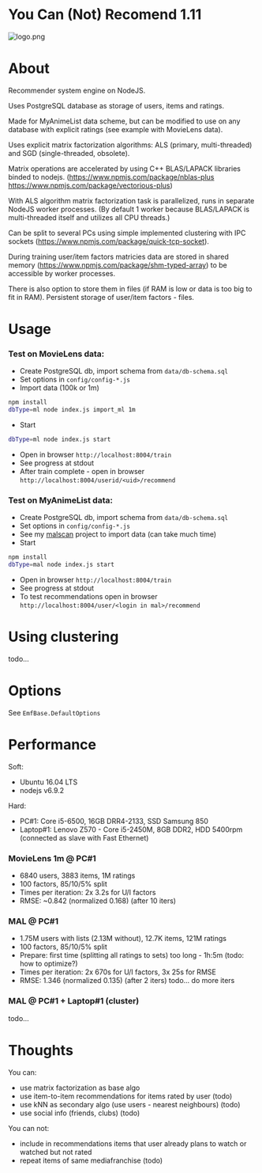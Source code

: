 # You Can (Not) Recomend 1.11 #

![logo.png](https://bitbucket.org/repo/X8Ao4b/images/2734498452-logo.png)

# About
Recommender system engine on NodeJS.

Uses PostgreSQL database as storage of users, items and ratings.

Made for MyAnimeList data scheme, but can be modified to use on any database with explicit ratings 
(see example with MovieLens data).

Uses explicit matrix factorization algorithms: ALS (primary, multi-threaded) and SGD (single-threaded, obsolete).

Matrix operations are accelerated by using C++ BLAS/LAPACK libraries binded to nodejs. (https://www.npmjs.com/package/nblas-plus https://www.npmjs.com/package/vectorious-plus)

With ALS algorithm matrix factorization task is parallelized, runs in separate NodeJS worker processes. 
(By default 1 worker because BLAS/LAPACK is multi-threaded itself and utilizes all CPU threads.) 

Can be split to several PCs using simple implemented clustering with IPC sockets (https://www.npmjs.com/package/quick-tcp-socket).

During training user/item factors matricies data are stored in shared memory (https://www.npmjs.com/package/shm-typed-array) to be accessible by worker processes.

There is also option to store them in files (if RAM is low or data is too big to fit in RAM). 
Persistent storage of user/item factors - files.


# Usage
### Test on MovieLens data:
- Create PostgreSQL db, import schema from `data/db-schema.sql`
- Set options in `config/config-*.js`
- Import data (100k or 1m)
```bash
npm install
dbType=ml node index.js import_ml 1m
```
- Start
```bash
dbType=ml node index.js start
```
- Open in browser `http://localhost:8004/train`
- See progress at stdout
- After train complete - open in browser `http://localhost:8004/userid/<uid>/recommend`

### Test on MyAnimeList data:
- Create PostgreSQL db, import schema from `data/db-schema.sql`
- Set options in `config/config-*.js`
- See my [malscan](github.com/ukrbublik/malscan) project to import data (can take much time)
- Start
```bash
npm install
dbType=mal node index.js start
```
- Open in browser `http://localhost:8004/train`
- See progress at stdout
- To test recommendations open in browser `http://localhost:8004/user/<login in mal>/recommend`


# Using clustering
todo...


# Options
See `EmfBase.DefaultOptions`


# Performance
Soft: 

- Ubuntu 16.04 LTS
- nodejs v6.9.2

Hard:

- PC#1: Core i5-6500, 16GB DRR4-2133, SSD Samsung 850
- Laptop#1: Lenovo Z570 - Core i5-2450M, 8GB DDR2, HDD 5400rpm (connected as slave with Fast Ethernet)

### MovieLens 1m @ PC#1
- 6840 users, 3883 items, 1M ratings
- 100 factors, 85/10/5% split
- Times per iteration: 2x 3.2s for U/I factors
- RMSE: ~0.842 (normalized 0.168) (after 10 iters)

### MAL @ PC#1
- 1.75M users with lists (2.13M without), 12.7K items, 121M ratings
- 100 factors, 85/10/5% split
- Prepare: first time (splitting all ratings to sets) too long - 1h:5m (todo: how to optimize?)
- Times per iteration: 2x 670s for U/I factors, 3x 25s for RMSE
- RMSE: 1.346 (normalized 0.135) (after 2 iters)
todo... do more iters

### MAL @ PC#1 + Laptop#1 (cluster)
todo...


# Thoughts
You can:

- use matrix factorization as base algo
- use item-to-item recommendations for items rated by user (todo)
- use kNN as secondary algo (use users - nearest neighbours) (todo)
- use social info (friends, clubs) (todo)

You can not:

- include in recommendations items that user already plans to watch or watched but not rated
- repeat items of same mediafranchise (todo)
